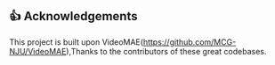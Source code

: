 
## 👍 Acknowledgements
This project is built upon VideoMAE(https://github.com/MCG-NJU/VideoMAE),Thanks to the contributors of these great codebases.
